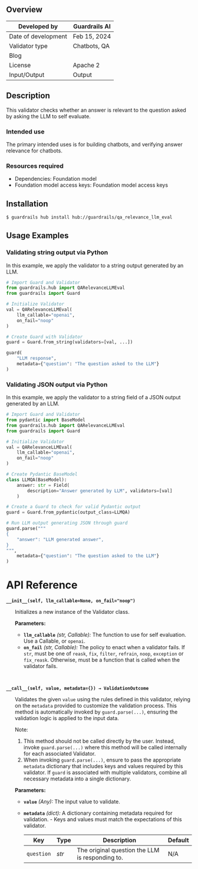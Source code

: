 ## Overview

| Developed by | Guardrails AI |
| --- | --- |
| Date of development | Feb 15, 2024 |
| Validator type | Chatbots, QA |
| Blog |  |
| License | Apache 2 |
| Input/Output | Output |

## Description

This validator checks whether an answer is relevant to the question asked by asking the LLM to self evaluate.

### Intended use

The primary intended uses is for building chatbots, and verifying answer relevance for chatbots.

### Resources required

- Dependencies: Foundation model
- Foundation model access keys: Foundation model access keys

## Installation

```bash
$ guardrails hub install hub://guardrails/qa_relevance_llm_eval
```

## Usage Examples

### Validating string output via Python

In this example, we apply the validator to a string output generated by an LLM.

```python
# Import Guard and Validator
from guardrails.hub import QARelevanceLLMEval
from guardrails import Guard

# Initialize Validator
val = QARelevanceLLMEval(
    llm_callable="openai",
    on_fail="noop"
)

# Create Guard with Validator
guard = Guard.from_string(validators=[val, ...])

guard(
    "LLM response",
    metadata={"question": "The question asked to the LLM"}
)
```

### Validating JSON output via Python

In this example, we apply the validator to a string field of a JSON output generated by an LLM.

```python
# Import Guard and Validator
from pydantic import BaseModel
from guardrails.hub import QARelevanceLLMEval
from guardrails import Guard

# Initialize Validator
val = QARelevanceLLMEval(
    llm_callable="openai",
    on_fail="noop"
)

# Create Pydantic BaseModel
class LLMQA(BaseModel):
    answer: str = Field(
        description="Answer generated by LLM", validators=[val]
    )

# Create a Guard to check for valid Pydantic output
guard = Guard.from_pydantic(output_class=LLMQA)

# Run LLM output generating JSON through guard
guard.parse("""
{
    "answer": "LLM generated answer",
}
""",
    metadata={"question": "The question asked to the LLM"}
)
```

# API Reference

**`__init__(self, llm_callable=None, on_fail="noop")`**
<ul>

Initializes a new instance of the Validator class.

**Parameters:**

- **`llm_callable`** _(str, Callable):_ The function to use for self evaluation. Use a Callable, or `openai`.
- **`on_fail`** *(str, Callable):* The policy to enact when a validator fails. If `str`, must be one of `reask`, `fix`, `filter`, `refrain`, `noop`, `exception` or `fix_reask`. Otherwise, must be a function that is called when the validator fails.

</ul>

<br>

**`__call__(self, value, metadata={}) → ValidationOutcome`**

<ul>

Validates the given `value` using the rules defined in this validator, relying on the `metadata` provided to customize the validation process. This method is automatically invoked by `guard.parse(...)`, ensuring the validation logic is applied to the input data.

Note:

1. This method should not be called directly by the user. Instead, invoke `guard.parse(...)` where this method will be called internally for each associated Validator.
2. When invoking `guard.parse(...)`, ensure to pass the appropriate `metadata` dictionary that includes keys and values required by this validator. If `guard` is associated with multiple validators, combine all necessary metadata into a single dictionary.

**Parameters:**

- **`value`** *(Any):* The input value to validate.
- **`metadata`** *(dict):* A dictionary containing metadata required for validation. - Keys and values must match the expectations of this validator.
    
    
    | Key | Type | Description | Default |
    | --- | --- | --- | --- |
    | `question` | _str_ | The original question the LLM is responding to. | N/A |

</ul>
